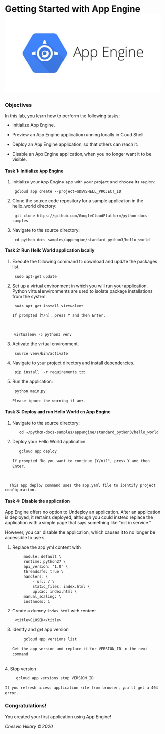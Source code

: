 # Getting Started with App Engine <img src="https://github.com/lordgape/GCP/blob/master/img/app-engine.jpg" />


### Objectives
In this lab, you learn how to perform the following tasks:

- Initialize App Engine.

- Preview an App Engine application running locally in Cloud Shell.

- Deploy an App Engine application, so that others can reach it.

- Disable an App Engine application, when you no longer want it to be visible.

#### Task 1: Initialize App Engine

1. Initialize your App Engine app with your project and choose its region:

        gcloud app create --project=$DEVSHELL_PROJECT_ID
    
    
2. Clone the source code repository for a sample application in the hello_world directory:

        git clone https://github.com/GoogleCloudPlatform/python-docs-samples

3. Navigate to the source directory:

        cd python-docs-samples/appengine/standard_python3/hello_world
    
#### Task 2: Run Hello World application locally

1. Execute the following command to download and update the packages list.

        sudo apt-get update
    
2. Set up a virtual environment in which you will run your application. Python virtual environments are used to isolate package installations from the system.

        sudo apt-get install virtualenv
    
    ``` If prompted [Y/n], press Y and then Enter. ```
 <br/>   
        
        virtualenv -p python3 venv
    
3. Activate the virtual environment.

        source venv/bin/activate
    
4. Navigate to your project directory and install dependencies.

        pip install  -r requirements.txt
    
5. Run the application:

        python main.py
    
    ``` Please ignore the warning if any. ```
   
  #### Task 3: Deploy and run Hello World on App Engine
  
  1. Navigate to the source directory:
  
            cd ~/python-docs-samples/appengine/standard_python3/hello_world
  
  2. Deploy your Hello World application. 
  
            gcloud app deploy
      
      
      ``` If prompted "Do you want to continue (Y/n)?", press Y and then Enter. ```
 <br/>

      This app deploy command uses the app.yaml file to identify project configuration.
      
      
#### Task 4: Disable the application
      
App Engine offers no option to Undeploy an application. After an application is deployed, it remains deployed, although you could instead replace the application with a simple page that says something like "not in service."

However, you can disable the application, which causes it to no longer be accessible to users. 

1. Replace the app.yml content with
    
            module: default \
            runtime: python27 \
            api_version: '1.0' \
            threadsafe: true \
            handlers: \
                - url: / \
                static_files: index.html \
                upload: index.html \
            manual_scaling: \ 
            instances: 1
  
2. Create a dummy ```index.html``` with content

		<title>CLOSED</title>
    
3. Identfy and get app version

            gcloud app versions list
    
    ```Get the app version and replace it for VERSION_ID in the next command```
<br />  
4. Stop version

         gcloud app versions stop VERSION_ID
    
   ``` If you refresh access application site from browser, you'll get a 404 error. ```
   
### Congratulations!
You created your first application using App Engine!

<em>Chesvic Hillary &copy; 2020 </em>
   
  
  

    
